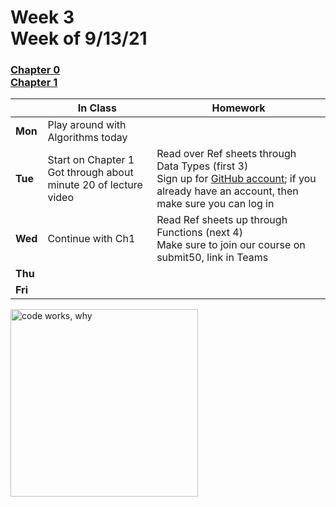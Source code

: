 <meta http-equiv="refresh" content="300"/>

# Week 3<br>Week of 9/13/21

### [Chapter 0](/apcsp/curriculum/0)<br>[Chapter 1](/apcsp/curriculum/1)


  |       |In Class               |Homework   |
  |-------|---------              |---------  |
  |**Mon**|Play around with Algorithms today | |
  |**Tue**|Start on Chapter 1<br>Got through about minute 20 of lecture video |Read over Ref sheets through Data Types (first 3)<br>Sign up for [GitHub account](https://github.com/signup); if you already have an account, then make sure you can log in|
  |**Wed**|Continue with Ch1 |Read Ref sheets up through Functions (next 4)<br>Make sure to join our course on submit50, link in Teams |
  |**Thu**| | |
  |**Fri**| | |

<img src="https://pbs.twimg.com/media/DKAT7rLVoAAaqdV.jpg" alt="code works, why" height="300">